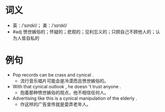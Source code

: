 # 词义
- 英：/ˈsɪnɪkl/； 美：/ˈsɪnɪkl/
- #adj 愤世嫉俗的；怀疑的；悲观的；见利忘义的；只顾自己不顾他人的；认为人皆自私的
# 例句
- Pop records can be crass and cynical .
	- 流行音乐唱片可能会是冷漠而且愤世嫉俗的。
- With that cynical outlook , he doesn 't trust anyone .
	- 抱着那种愤世嫉俗的观点，他不相信任何人。
- Advertising like this is a cynical manipulation of the elderly .
	- 作这样的广告宣传就是耍弄老年人。
